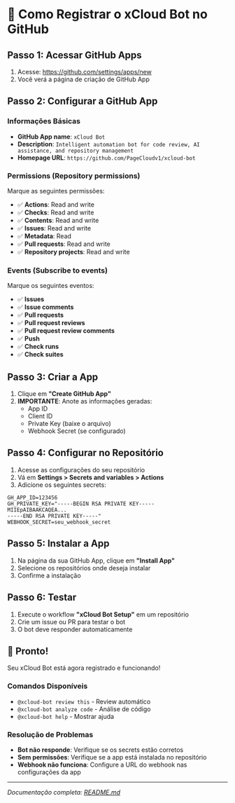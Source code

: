 # 🤖 Como Registrar o xCloud Bot no GitHub

## Passo 1: Acessar GitHub Apps

1. Acesse: https://github.com/settings/apps/new
2. Você verá a página de criação de GitHub App

## Passo 2: Configurar a GitHub App

### Informações Básicas

- **GitHub App name**: `xCloud Bot`
- **Description**: `Intelligent automation bot for code review, AI assistance, and repository management`
- **Homepage URL**: `https://github.com/PageCloudv1/xcloud-bot`

### Permissions (Repository permissions)

Marque as seguintes permissões:

- ✅ **Actions**: Read and write
- ✅ **Checks**: Read and write
- ✅ **Contents**: Read and write
- ✅ **Issues**: Read and write
- ✅ **Metadata**: Read
- ✅ **Pull requests**: Read and write
- ✅ **Repository projects**: Read and write

### Events (Subscribe to events)

Marque os seguintes eventos:

- ✅ **Issues**
- ✅ **Issue comments**
- ✅ **Pull requests**
- ✅ **Pull request reviews**
- ✅ **Pull request review comments**
- ✅ **Push**
- ✅ **Check runs**
- ✅ **Check suites**

## Passo 3: Criar a App

1. Clique em **"Create GitHub App"**
2. **IMPORTANTE**: Anote as informações geradas:
   - App ID
   - Client ID
   - Private Key (baixe o arquivo)
   - Webhook Secret (se configurado)

## Passo 4: Configurar no Repositório

1. Acesse as configurações do seu repositório
2. Vá em **Settings > Secrets and variables > Actions**
3. Adicione os seguintes secrets:

```
GH_APP_ID=123456
GH_PRIVATE_KEY="-----BEGIN RSA PRIVATE KEY-----
MIIEpAIBAAKCAQEA...
-----END RSA PRIVATE KEY-----"
WEBHOOK_SECRET=seu_webhook_secret
```

## Passo 5: Instalar a App

1. Na página da sua GitHub App, clique em **"Install App"**
2. Selecione os repositórios onde deseja instalar
3. Confirme a instalação

## Passo 6: Testar

1. Execute o workflow **"xCloud Bot Setup"** em um repositório
2. Crie um issue ou PR para testar o bot
3. O bot deve responder automaticamente

## 🚀 Pronto!

Seu xCloud Bot está agora registrado e funcionando!

### Comandos Disponíveis

- `@xcloud-bot review this` - Review automático
- `@xcloud-bot analyze code` - Análise de código
- `@xcloud-bot help` - Mostrar ajuda

### Resolução de Problemas

- **Bot não responde**: Verifique se os secrets estão corretos
- **Sem permissões**: Verifique se a app está instalada no repositório
- **Webhook não funciona**: Configure a URL do webhook nas configurações da app

---

_Documentação completa: [README.md](./README.md)_
